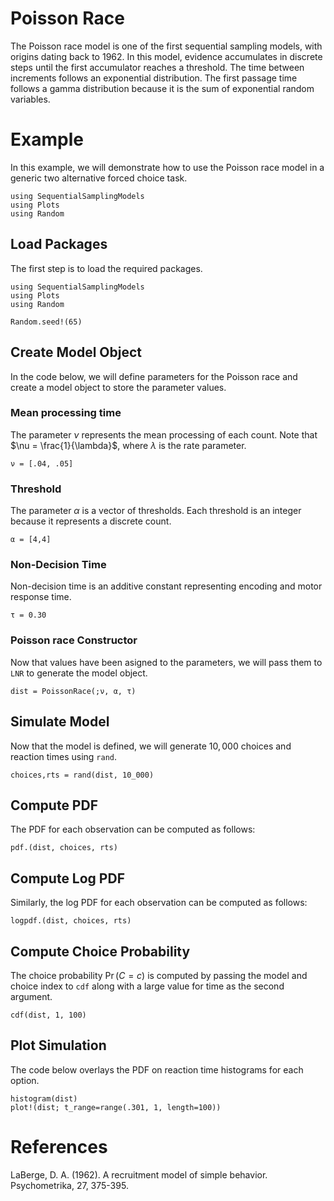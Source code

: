 # Poisson Race

The Poisson race model is one of the first sequential sampling models, with origins dating back to 1962. In this model, evidence accumulates in discrete steps until the first accumulator reaches a threshold. The time between increments follows an exponential distribution. The first passage time follows a gamma distribution because it is the sum of exponential random variables.  

# Example
In this example, we will demonstrate how to use the Poisson race model in a generic two alternative forced choice task.
```@setup poisson_race
using SequentialSamplingModels
using Plots 
using Random
```

## Load Packages
The first step is to load the required packages.

```@example poisson_race
using SequentialSamplingModels
using Plots 
using Random

Random.seed!(65)
```
## Create Model Object
In the code below, we will define parameters for the Poisson race and create a model object to store the parameter values.

### Mean processing time

The parameter $\nu$ represents the mean processing of each count. Note that $\nu = \frac{1}{\lambda}$, where $\lambda$ is the rate parameter. 

```@example poisson_race
ν = [.04, .05]
```

### Threshold

The parameter $\alpha$ is a vector of thresholds. Each threshold is an integer because it represents a discrete count.

```@example poisson_race
α = [4,4]
```
### Non-Decision Time
Non-decision time is an additive constant representing encoding and motor response time.
```@example poisson_race
τ = 0.30
```
### Poisson race Constructor

Now that values have been asigned to the parameters, we will pass them to `LNR` to generate the model object.

```@example poisson_race
dist = PoissonRace(;ν, α, τ)
```
## Simulate Model

Now that the model is defined, we will generate $10,000$ choices and reaction times using `rand`.

 ```@example poisson_race
 choices,rts = rand(dist, 10_000)
```
## Compute PDF
The PDF for each observation can be computed as follows:
 ```@example poisson_race
pdf.(dist, choices, rts)
```

## Compute Log PDF
Similarly, the log PDF for each observation can be computed as follows:

 ```@example poisson_race
logpdf.(dist, choices, rts)
```

## Compute Choice Probability
The choice probability $\Pr(C=c)$ is computed by passing the model and choice index to `cdf` along with a large value for time as the second argument.
 ```@example poisson_race 
cdf(dist, 1, 100)
```

## Plot Simulation
The code below overlays the PDF on reaction time histograms for each option.
 ```@example poisson_race
histogram(dist)
plot!(dist; t_range=range(.301, 1, length=100))
```
# References

LaBerge, D. A. (1962). A recruitment model of simple behavior. Psychometrika, 27, 375-395.
